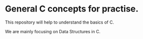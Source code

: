 # General C concepts for practise.

This repository will help to understand the basics of C.

We are mainly focusing on Data Structures in C.
